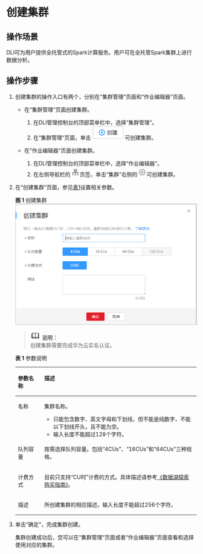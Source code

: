 # 创建集群<a name="dli_01_0363"></a>

## 操作场景<a name="zh-cn_topic_0122016943_zh-cn_topic_0093946917_section6253115815414"></a>

DLI可为用户提供全托管式的Spark计算服务。用户可在全托管Spark集群上进行数据分析。

## 操作步骤<a name="zh-cn_topic_0122016943_zh-cn_topic_0093946917_section14223343145314"></a>

1.  创建集群的操作入口有两个，分别在“集群管理“页面和“作业编辑器“页面。
    -   在“集群管理“页面创建集群。
        1.  在DLI管理控制台的顶部菜单栏中，选择“集群管理“。
        2.  在“集群管理“页面，单击![](figures/icon-创建.png)可创建集群。

    -   在“作业编辑器“页面创建集群。
        1.  在DLI管理控制台的顶部菜单栏中，选择“作业编辑器“。
        2.  在左侧导航栏的![](figures/icon-集群.png)页签，单击“集群”右侧的![](figures/icon-新增sql.png)可创建集群。


2.  在“创建集群“页面，参见[表1](#zh-cn_topic_0122016943_zh-cn_topic_0093946917_table19616613171536)设置相关参数。

    **图 1**  创建集群<a name="zh-cn_topic_0122016943_zh-cn_topic_0093946917_fig13517257105918"></a>  
    ![](figures/创建集群.png "创建集群")

    >![](public_sys-resources/icon-note.gif) **说明：**   
    >创建集群需要完成华为云实名认证。  

    **表 1**  参数说明

    <a name="zh-cn_topic_0122016943_zh-cn_topic_0093946917_table19616613171536"></a>
    <table><thead align="left"><tr id="zh-cn_topic_0122016943_zh-cn_topic_0093946917_row15177266171536"><th class="cellrowborder" valign="top" width="14.499999999999998%" id="mcps1.2.3.1.1"><p id="zh-cn_topic_0122016943_zh-cn_topic_0093946917_p5976489517160"><a name="zh-cn_topic_0122016943_zh-cn_topic_0093946917_p5976489517160"></a><a name="zh-cn_topic_0122016943_zh-cn_topic_0093946917_p5976489517160"></a>参数名称</p>
    </th>
    <th class="cellrowborder" valign="top" width="85.5%" id="mcps1.2.3.1.2"><p id="zh-cn_topic_0122016943_zh-cn_topic_0093946917_p911830717160"><a name="zh-cn_topic_0122016943_zh-cn_topic_0093946917_p911830717160"></a><a name="zh-cn_topic_0122016943_zh-cn_topic_0093946917_p911830717160"></a>描述</p>
    </th>
    </tr>
    </thead>
    <tbody><tr id="zh-cn_topic_0122016943_zh-cn_topic_0093946917_row56284350171536"><td class="cellrowborder" valign="top" width="14.499999999999998%" headers="mcps1.2.3.1.1 "><p id="zh-cn_topic_0122016943_zh-cn_topic_0093946917_p4555561017160"><a name="zh-cn_topic_0122016943_zh-cn_topic_0093946917_p4555561017160"></a><a name="zh-cn_topic_0122016943_zh-cn_topic_0093946917_p4555561017160"></a>名称</p>
    </td>
    <td class="cellrowborder" valign="top" width="85.5%" headers="mcps1.2.3.1.2 "><p id="zh-cn_topic_0122016943_zh-cn_topic_0093946917_p64847858113621"><a name="zh-cn_topic_0122016943_zh-cn_topic_0093946917_p64847858113621"></a><a name="zh-cn_topic_0122016943_zh-cn_topic_0093946917_p64847858113621"></a>集群名称。</p>
    <a name="zh-cn_topic_0122016943_zh-cn_topic_0093946917_ul6086155113624"></a><a name="zh-cn_topic_0122016943_zh-cn_topic_0093946917_ul6086155113624"></a><ul id="zh-cn_topic_0122016943_zh-cn_topic_0093946917_ul6086155113624"><li>只能包含数字、英文字母和下划线，但不能是纯数字，不能以下划线开头，且不能为空。</li><li>输入长度不能超过128个字符。</li></ul>
    </td>
    </tr>
    <tr id="zh-cn_topic_0122016943_zh-cn_topic_0093946917_row6112092132926"><td class="cellrowborder" valign="top" width="14.499999999999998%" headers="mcps1.2.3.1.1 "><p id="zh-cn_topic_0122016943_zh-cn_topic_0093946917_p25317410132926"><a name="zh-cn_topic_0122016943_zh-cn_topic_0093946917_p25317410132926"></a><a name="zh-cn_topic_0122016943_zh-cn_topic_0093946917_p25317410132926"></a>队列容量</p>
    </td>
    <td class="cellrowborder" valign="top" width="85.5%" headers="mcps1.2.3.1.2 "><p id="zh-cn_topic_0122016943_zh-cn_topic_0093946917_p37444329132926"><a name="zh-cn_topic_0122016943_zh-cn_topic_0093946917_p37444329132926"></a><a name="zh-cn_topic_0122016943_zh-cn_topic_0093946917_p37444329132926"></a>按需选择队列容量。包括<span class="parmvalue" id="parmvalue9151415114515"><a name="parmvalue9151415114515"></a><a name="parmvalue9151415114515"></a>“4CUs”</span>、<span class="parmvalue" id="parmvalue1958752234520"><a name="parmvalue1958752234520"></a><a name="parmvalue1958752234520"></a>“16CUs”</span>和<span class="parmvalue" id="parmvalue432615305452"><a name="parmvalue432615305452"></a><a name="parmvalue432615305452"></a>“64CUs”</span>三种规格。</p>
    </td>
    </tr>
    <tr id="zh-cn_topic_0122016943_zh-cn_topic_0093946917_row33430458171536"><td class="cellrowborder" valign="top" width="14.499999999999998%" headers="mcps1.2.3.1.1 "><p id="zh-cn_topic_0122016943_zh-cn_topic_0093946917_p169940917160"><a name="zh-cn_topic_0122016943_zh-cn_topic_0093946917_p169940917160"></a><a name="zh-cn_topic_0122016943_zh-cn_topic_0093946917_p169940917160"></a>计费方式</p>
    </td>
    <td class="cellrowborder" valign="top" width="85.5%" headers="mcps1.2.3.1.2 "><p id="zh-cn_topic_0122016943_zh-cn_topic_0093946917_p63664522175957"><a name="zh-cn_topic_0122016943_zh-cn_topic_0093946917_p63664522175957"></a><a name="zh-cn_topic_0122016943_zh-cn_topic_0093946917_p63664522175957"></a>目前只支持<span class="parmvalue" id="parmvalue14141941144517"><a name="parmvalue14141941144517"></a><a name="parmvalue14141941144517"></a>“CU时”</span>计费的方式。具体描述请参考<a href="https://support.huaweicloud.com/pg-uquery/uquery_06_0001.html" target="_blank" rel="noopener noreferrer">《数据湖探索购买指南》</a>。</p>
    </td>
    </tr>
    <tr id="zh-cn_topic_0122016943_zh-cn_topic_0093946917_row47797635171536"><td class="cellrowborder" valign="top" width="14.499999999999998%" headers="mcps1.2.3.1.1 "><p id="zh-cn_topic_0122016943_zh-cn_topic_0093946917_p2973655417160"><a name="zh-cn_topic_0122016943_zh-cn_topic_0093946917_p2973655417160"></a><a name="zh-cn_topic_0122016943_zh-cn_topic_0093946917_p2973655417160"></a>描述</p>
    </td>
    <td class="cellrowborder" valign="top" width="85.5%" headers="mcps1.2.3.1.2 "><p id="zh-cn_topic_0122016943_zh-cn_topic_0093946917_p5985064417160"><a name="zh-cn_topic_0122016943_zh-cn_topic_0093946917_p5985064417160"></a><a name="zh-cn_topic_0122016943_zh-cn_topic_0093946917_p5985064417160"></a>所创建集群的相应描述。输入长度不能超过256个字符。</p>
    </td>
    </tr>
    </tbody>
    </table>

3.  单击“确定“，完成集群创建。

    集群创建成功后，您可以在“集群管理“页面或者“作业编辑器”页面查看和选择使用对应的集群。


